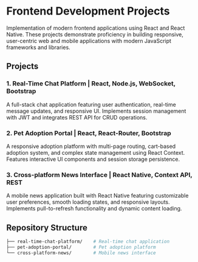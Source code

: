 # Frontend Development Projects

Implementation of modern frontend applications using React and React Native. These projects demonstrate proficiency in building responsive, user-centric web and mobile applications with modern JavaScript frameworks and libraries.

## Projects

### 1. Real-Time Chat Platform | React, Node.js, WebSocket, Bootstrap
A full-stack chat application featuring user authentication, real-time message updates, and responsive UI. Implements session management with JWT and integrates REST API for CRUD operations.

### 2. Pet Adoption Portal | React, React-Router, Bootstrap
A responsive adoption platform with multi-page routing, cart-based adoption system, and complex state management using React Context. Features interactive UI components and session storage persistence.

### 3. Cross-platform News Interface | React Native, Context API, REST
A mobile news application built with React Native featuring customizable user preferences, smooth loading states, and responsive layouts. Implements pull-to-refresh functionality and dynamic content loading.

## Repository Structure
```bash
├── real-time-chat-platform/    # Real-time chat application
├── pet-adoption-portal/        # Pet adoption platform
└── cross-platform-news/        # Mobile news interface
```
